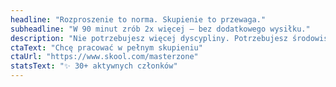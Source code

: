 ```yaml
---
headline: "Rozproszenie to norma. Skupienie to przewaga."
subheadline: "W 90 minut zrób 2x więcej — bez dodatkowego wysiłku."
description: "Nie potrzebujesz więcej dyscypliny. Potrzebujesz środowiska, które trzyma Cię w skupieniu i wspiera w działaniu. W MasterZone przedsiębiorcy i freelancerzy odzyskują spokój, jasność i czas — bez wysiłku i bez rozproszenia."
ctaText: "Chcę pracować w pełnym skupieniu"
ctaUrl: "https://www.skool.com/masterzone"
statsText: "✨ 30+ aktywnych członków"
---
```

